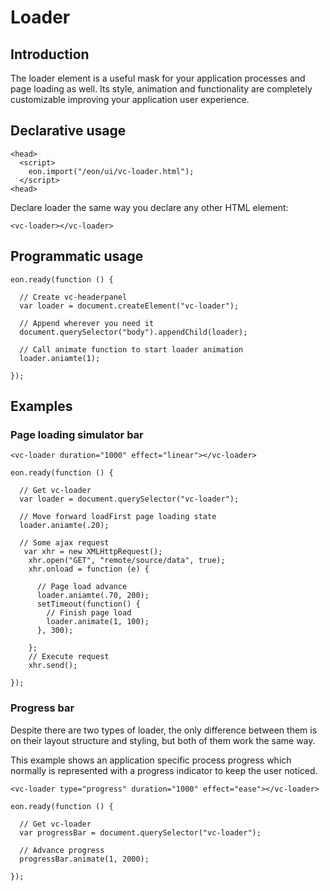 # Loader

## Introduction

The loader element is a useful mask for your application processes and page loading as well. Its style, animation and functionality are completely customizable improving your application user experience.

## Declarative usage 

``` [html]
<head>
  <script>
    eon.import("/eon/ui/vc-loader.html");
  </script>
<head>
```

Declare loader the same way you declare any other HTML element:

``` [html]
<vc-loader></vc-loader>
```

## Programmatic usage

``` [javascript]
eon.ready(function () {

  // Create vc-headerpanel
  var loader = document.createElement("vc-loader");  

  // Append wherever you need it
  document.querySelector("body").appendChild(loader);

  // Call animate function to start loader animation
  loader.aniamte(1);

});
```

## Examples
### Page loading simulator bar

``` [html]
<vc-loader duration="1000" effect="linear"></vc-loader>
```

``` [javascript]
eon.ready(function () {

  // Get vc-loader
  var loader = document.querySelector("vc-loader");  

  // Move forward loadFirst page loading state
  loader.aniamte(.20);

  // Some ajax request
   var xhr = new XMLHttpRequest();
    xhr.open("GET", "remote/source/data", true);
    xhr.onload = function (e) {

      // Page load advance
      loader.aniamte(.70, 200);
      setTimeout(function() {
        // Finish page load
        loader.animate(1, 100);
      }, 300);
  
    };
    // Execute request
    xhr.send();

});
```
### Progress bar

Despite there are two types of loader, the only difference between them is on their layout structure and styling, but both of them work the same way.

This example shows an application specific process progress which normally is represented with a progress indicator to keep the user noticed.

``` [html]
<vc-loader type="progress" duration="1000" effect="ease"></vc-loader>
```

``` [javascript]
eon.ready(function () {

  // Get vc-loader
  var progressBar = document.querySelector("vc-loader");  

  // Advance progress
  progressBar.animate(1, 2000);
  
});
```